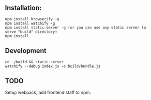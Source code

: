## Installation:
```
npm install browserify -g
npm install watchify -g
npm install static-server -g (or you can use any static server to serve "build" directory)
npm install
```

## Development 
```
cd ./build && static-server
watchify --debug index.js -o build/bundle.js
```
## TODO
Setup webpack, add frontend staff to npm.
